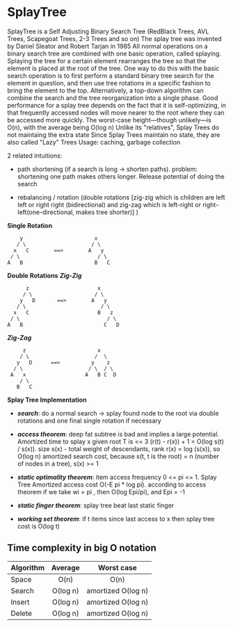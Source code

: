 # SplayTree

SplayTree is a Self Adjusting Binary Search Tree (RedBlack Trees, AVL Trees, Scapegoat Trees, 2-3 Trees and so on)
The splay tree was invented by Daniel Sleator and Robert Tarjan in 1985
All normal operations on a binary search tree are combined with one basic operation, called splaying. Splaying the tree for a certain element rearranges the tree so that the element is placed at the root of the tree. One way to do this with the basic search operation is to first perform a standard binary tree search for the element in question, and then use tree rotations in a specific fashion to bring the element to the top. Alternatively, a top-down algorithm can combine the search and the tree reorganization into a single phase.
Good performance for a splay tree depends on the fact that it is self-optimizing, in that frequently accessed nodes will move nearer to the root where they can be accessed more quickly. The worst-case height—though unlikely—is O(n), with the average being O(log n)
Unlike its "relatives", Splay Trees do not maintaing the extra state
Since Splay Trees maintain no state, they are also called "Lazy" Trees
Usage: caching, garbage collection

2 related intuitions:

* path shortening (if a search is long -> shorten paths). problem: shortening one path makes others longer. Release potential of doing the search
        
* rebalancing / rotation (double rotations [zig-zig which is children are left left or right right (bidirectional) and zig-zag which is left-right or right-left(one-directional, makes tree shorter)] )

**Single Rotation**

        y                       x     
       / \                     / \
      x   C        ==>        A   y
     / \                         / \
    A   B                       B   C 

**Double Rotations**
_**Zig-Zig**_

          z                      x
         / \                    / \
        y   D       ==>        A   y
       / \                        / \
      x   C                      B   z
     / \                            / \
    A   B                          C   D


_**Zig-Zag**_

         z                       x
        / \                     /  \
       y   D      ==>          y    z
      / \                     / \  / \
     A   x                   A   B C  D  
        / \                                   
       B   C                                
    
**Splay Tree Implementation**

* _**search**_: do a normal search -> splay found node to the root via double rotations and one final single rotation if necessary

* _**access theorem**_: deep fat subtree is bad and implies a large potential. Amortized time to splay x given root T is <= 3 (r(t) - r(x)) + 1 = O(log s(t) / s(x)). size s(x) - total weight of descendants, rank r(x) = log (s(x)), so O(log n) amortized search cost, because s(t, t is the root) = n (number of nodes in a tree), s(x) >= 1

* _**static optimality theorem**_: item access frequency 0 <= pi <= 1. Splay Tree Amortized access cost O(-E pi * log pi). according to access theorem if we take wi = pi , then O(log Epi/pi), and Epi = -1

* _**static finger theorem**_: splay tree beat last static finger

* _**working set theorem**_: if t items since last access to x then splay tree cost is O(log t)

## Time complexity in big O notation

| Algorithm     | Average       | Worst case        |
|:------------- |:-------------:|:-----------------:|
| Space         | O(n)          | O(n)              |
| Search        | O(log n)      | amortized O(log n)|
| Insert        | O(log n)      | amortized O(log n)|
| Delete        | O(log n)      | amortized O(log n)|

